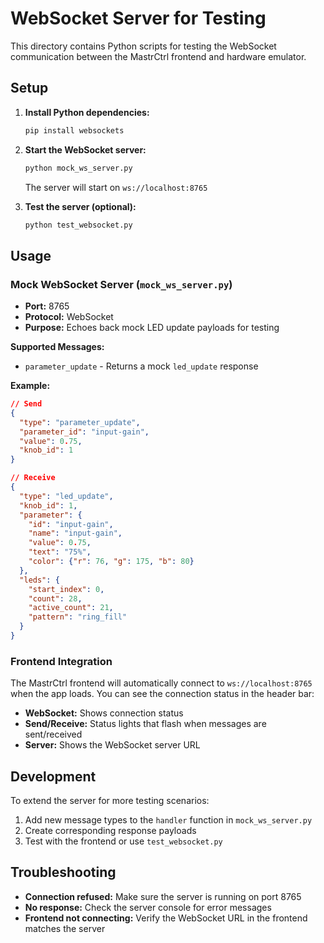 # WebSocket Server for Testing

This directory contains Python scripts for testing the WebSocket communication between the MastrCtrl frontend and hardware emulator.

## Setup

1. **Install Python dependencies:**
   ```bash
   pip install websockets
   ```

2. **Start the WebSocket server:**
   ```bash
   python mock_ws_server.py
   ```
   The server will start on `ws://localhost:8765`

3. **Test the server (optional):**
   ```bash
   python test_websocket.py
   ```

## Usage

### Mock WebSocket Server (`mock_ws_server.py`)

- **Port:** 8765
- **Protocol:** WebSocket
- **Purpose:** Echoes back mock LED update payloads for testing

**Supported Messages:**
- `parameter_update` - Returns a mock `led_update` response

**Example:**
```json
// Send
{
  "type": "parameter_update",
  "parameter_id": "input-gain",
  "value": 0.75,
  "knob_id": 1
}

// Receive
{
  "type": "led_update",
  "knob_id": 1,
  "parameter": {
    "id": "input-gain",
    "name": "input-gain",
    "value": 0.75,
    "text": "75%",
    "color": {"r": 76, "g": 175, "b": 80}
  },
  "leds": {
    "start_index": 0,
    "count": 28,
    "active_count": 21,
    "pattern": "ring_fill"
  }
}
```

### Frontend Integration

The MastrCtrl frontend will automatically connect to `ws://localhost:8765` when the app loads. You can see the connection status in the header bar:

- **WebSocket:** Shows connection status
- **Send/Receive:** Status lights that flash when messages are sent/received
- **Server:** Shows the WebSocket server URL

## Development

To extend the server for more testing scenarios:

1. Add new message types to the `handler` function in `mock_ws_server.py`
2. Create corresponding response payloads
3. Test with the frontend or use `test_websocket.py`

## Troubleshooting

- **Connection refused:** Make sure the server is running on port 8765
- **No response:** Check the server console for error messages
- **Frontend not connecting:** Verify the WebSocket URL in the frontend matches the server 